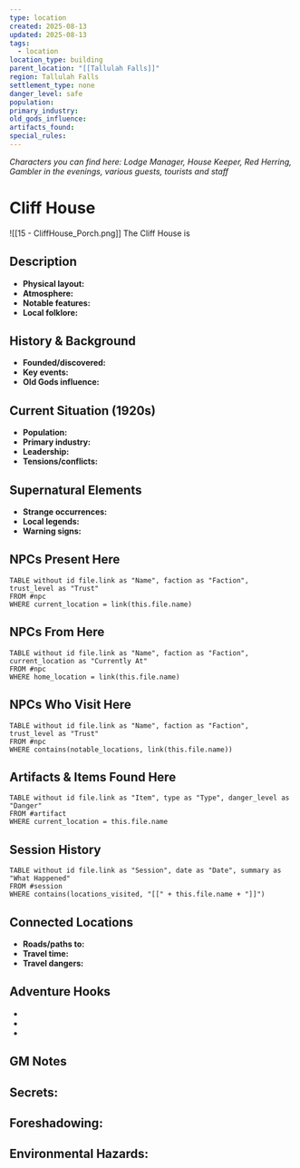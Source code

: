 ```yaml
---
type: location
created: 2025-08-13
updated: 2025-08-13
tags:
  - location
location_type: building
parent_location: "[[Tallulah Falls]]"
region: Tallulah Falls
settlement_type: none
danger_level: safe
population: 
primary_industry: 
old_gods_influence: 
artifacts_found: 
special_rules:
---
```

*Characters you can find here: Lodge Manager, House Keeper, Red Herring, Gambler in the evenings, various guests, tourists and staff*
# Cliff House
![[15 - CliffHouse_Porch.png]]
The Cliff House is 
## Description
- **Physical layout:** 
- **Atmosphere:** 
- **Notable features:** 
- **Local folklore:** 

## History & Background
- **Founded/discovered:** 
- **Key events:** 
- **Old Gods influence:** 

## Current Situation (1920s)
- **Population:** 
- **Primary industry:** 
- **Leadership:** 
- **Tensions/conflicts:** 

## Supernatural Elements
- **Strange occurrences:** 
- **Local legends:** 
- **Warning signs:** 

## NPCs Present Here
```dataview
TABLE without id file.link as "Name", faction as "Faction", trust_level as "Trust"
FROM #npc
WHERE current_location = link(this.file.name)
```

## NPCs From Here
```dataview
TABLE without id file.link as "Name", faction as "Faction", current_location as "Currently At"
FROM #npc
WHERE home_location = link(this.file.name)
```

## NPCs Who Visit Here
```dataview
TABLE without id file.link as "Name", faction as "Faction", trust_level as "Trust"
FROM #npc
WHERE contains(notable_locations, link(this.file.name))
```

## Artifacts & Items Found Here
```dataview
TABLE without id file.link as "Item", type as "Type", danger_level as "Danger"
FROM #artifact
WHERE current_location = this.file.name
```

## Session History
```dataview
TABLE without id file.link as "Session", date as "Date", summary as "What Happened"
FROM #session
WHERE contains(locations_visited, "[[" + this.file.name + "]]")
```

## Connected Locations
- **Roads/paths to:** 
- **Travel time:** 
- **Travel dangers:** 

## Adventure Hooks
- 
- 
- 

## GM Notes
**Secrets:**
- 

**Foreshadowing:**
- 

**Environmental Hazards:**
- 
